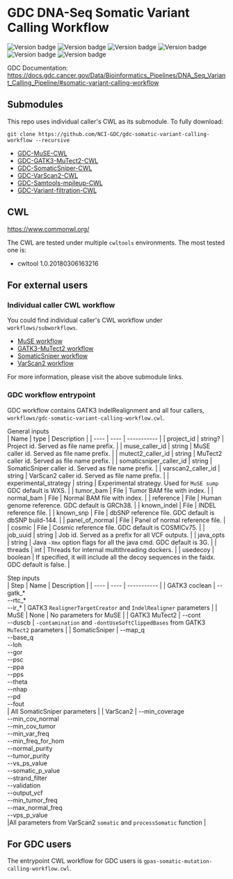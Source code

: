 # GDC DNA-Seq Somatic Variant Calling Workflow
![Version badge](https://img.shields.io/badge/MuSE-v1.0rc__submission__c039ffa-brightgreen.svg)
![Version badge](https://img.shields.io/badge/GATK3.6-nightly--2016--02--25--gf39d340-brightgreen.svg)
![Version badge](https://img.shields.io/badge/SomaticSniper-1.0.5.0-brightgreen.svg)
![Version badge](https://img.shields.io/badge/VarScan-v2.3.9-brightgreen.svg)<br>
![Version badge](https://img.shields.io/badge/samtools-1.1-yellowgreen.svg)
![Version badge](https://img.shields.io/badge/Picard-2.18.4--SNAPSHOT-yellowgreen.svg)<br>

GDC Documentation: https://docs.gdc.cancer.gov/Data/Bioinformatics_Pipelines/DNA_Seq_Variant_Calling_Pipeline/#somatic-variant-calling-workflow

## Submodules
This repo uses individual caller's CWL as its submodule. To fully download:
```
git clone https://github.com/NCI-GDC/gdc-somatic-variant-calling-workflow --recursive
```

* [GDC-MuSE-CWL](https://github.com/NCI-GDC/muse-cwl "GDC-MuSE-CWL")
* [GDC-GATK3-MuTect2-CWL](https://github.com/NCI-GDC/mutect2-cwl "GDC-GATK3-MuTect2-CWL")
* [GDC-SomaticSniper-CWL](https://github.com/NCI-GDC/somaticsniper-cwl "GDC-SomaticSniper-CWL")
* [GDC-VarScan2-CWL](https://github.com/NCI-GDC/varscan-cwl "GDC-VarScan2-CWL")
* [GDC-Samtools-mpileup-CWL](https://github.com/NCI-GDC/samtools-mpileup-cwl "GDC-Samtools-mpileup-CWL")
* [GDC-Variant-filtration-CWL](https://github.com/NCI-GDC/variant-filtration-cwl "GDC-Variant-filtration-CWL")

## CWL

https://www.commonwl.org/

The CWL are tested under multiple `cwltools` environments. The most tested one is:
* cwltool 1.0.20180306163216


## For external users
### Individual caller CWL workflow
You could find individual caller's CWL workflow under `workflows/subworkflows`.
* [MuSE workflow](workflows/subworkflows/muse_workflow.cwl "MuSE workflow")
* [GATK3-MuTect2 workflow](workflows/subworkflows/gatk3_mutect2_workflow.cwl "GATK3-MuTect2 workflow")
* [SomaticSniper workflow](workflows/subworkflows/somaticsniper_workflow.cwl "SomaticSniper workflow")
* [VarScan2 workflow](workflows/subworkflows/varscan2_workflow.cwl "VarScan2 workflow")

For more information, please visit the above submodule links.

### GDC workflow entrypoint
GDC workflow contains GATK3 IndelRealignment and all four callers, `workflows/gdc-somatic-variant-calling-workflow.cwl`.

General inputs<br>
| Name | type | Description |
| ---- | ---- | ----------- |
| project_id | string? | Project id. Served as file name prefix. |
| muse_caller_id | string | MuSE caller id. Served as file name prefix. |
| mutect2_caller_id | string | MuTect2 caller id. Served as file name prefix. |
| somaticsniper_caller_id | string | SomaticSniper caller id. Served as file name prefix. |
| varscan2_caller_id | string | VarScan2 caller id. Served as file name prefix. |
| experimental_strategy | string | Experimental strategy. Used for `MuSE sump` GDC default is WXS. |
| tumor_bam | File | Tumor BAM file with index. |
| normal_bam | File | Normal BAM file with index. |
| reference | File | Human genome reference. GDC default is GRCh38. |
| known_indel | File | INDEL reference file. |
| known_snp | File | dbSNP reference file. GDC default is dbSNP build-144. |
| panel_of_normal | File | Panel of normal reference file. |
| cosmic | File | Cosmic reference file. GDC default is COSMICv75. |
| job_uuid | string | Job id. Served as a prefix for all VCF outputs. |
| java_opts | string | Java `-Xmx` option flags for all the java cmd. GDC default is 3G. |
| threads | int | Threads for internal multithreading dockers. |
| usedecoy | boolean | If specified, it will include all the decoy sequences in the faidx. GDC default is false. |
<br>

Step inputs<br>
| Step | Name | Description |
| ---- | ---- | ----------- |
| GATK3 coclean | --gatk_\*<br> --rtc_\*<br> --ir_\* | GATK3 `RealignerTargetCreator` and `IndelRealigner` parameters |
| MuSE | None | No parameters for MuSE |
| GATK3 MuTect2 | --cont<br> --duscb  | `-contamination` and `-dontUseSoftClippedBases` from GATK3 `MuTect2` parameters |
| SomaticSniper | --map_q<br> --base_q<br> --loh<br> --gor<br> --psc<br> --ppa<br> --pps<br> --theta<br> --nhap<br> --pd<br> --fout<br> | All SomaticSniper parameters |
| VarScan2 | --min_coverage<br> --min_cov_normal<br> --min_cov_tumor<br> --min_var_freq<br> --min_freq_for_hom<br>  --normal_purity<br> --tumor_purity<br> --vs_ps_value<br> --somatic_p_value<br> --strand_filter<br> --validation<br> --output_vcf<br> --min_tumor_freq<br> --max_normal_freq<br> --vps_p_value<br> |All parameters from VarScan2 `somatic` and `processSomatic` function |


## For GDC users

The entrypoint CWL workflow for GDC users is `gpas-somatic-mutation-calling-workflow.cwl`.

